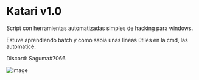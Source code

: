 # Katari v1.0
Script con herramientas automatizadas simples de hacking para windows.

Estuve aprendiendo batch y como sabía unas líneas útiles en la cmd, las automaticé.

Discord: Saguma#7066

![image](https://user-images.githubusercontent.com/77213074/159208783-f50f54a6-46a9-4e34-93fd-0798f0be66c1.png)

